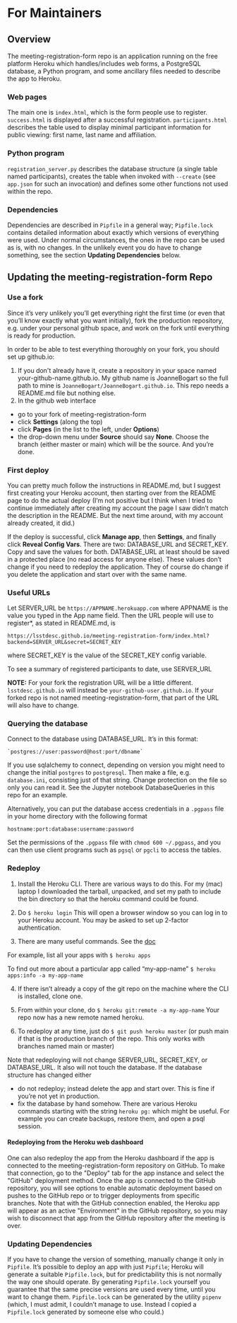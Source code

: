 ﻿# For Maintainers
## Overview
The meeting-registration-form repo is an application running on the free platform Heroku which handles/includes web forms, a PostgreSQL database, a Python program, and some ancillary files needed to describe the app to Heroku.

### Web pages
The main one is `index.html`, which is the form people use to register. `success.html` is displayed after a successful registration. `participants.html` describes the table used to display minimal participant information for public viewing: first name, last name and affiliation.

### Python program
`registration_server.py` describes the database structure (a single table named participants), creates the table when invoked with `--create`  (see `app.json` for such an invocation) and defines some other functions not used within the repo.

### Dependencies
Dependencies are described in `Pipfile` in a general way; `Pipfile.lock` contains detailed information about exactly which versions of everything were used.  Under normal circumstances, the ones in the repo can be used as is, with no changes. In the unlikely event you do have to change something, see the section **Updating Dependencies** below.


## Updating the meeting-registration-form Repo

### Use a fork
Since it’s very unlikely you’ll get everything right the first time (or even that you’ll know exactly what you want initially), fork the production repository, e.g. under your personal github space, and work on the fork until everything is ready for production.

In order to be able to test everything thoroughly on your fork, you should set up github.io:
1. If you don't already have it, create a repository in your space named your-github-name.github.io. My github name is JoanneBogart so the full path to mine is `JoanneBogart/JoanneBogart.github.io`. This repo needs a README.md file but nothing else.
2. In the github web interface
* go to your fork of meeting-registration-form
* click **Settings** (along the top)
* click **Pages** (in the list to the left, under **Options**)
* the drop-down menu under **Source** should say **None**. Choose the branch (either master or main) which will be the source. And you’re done.

### First deploy
You can pretty much follow the instructions in README.md, but I suggest first creating your Heroku account, then starting over from the README page to do the actual deploy (I’m not positive but I think when I tried to continue immediately after creating my account the page I saw didn’t match the description in the README. But the next time around, with my account already created, it did.)

If the deploy is successful, click **Manage app**, then **Settings**, and finally click **Reveal Config Vars**. There are two: DATABASE_URL and SECRET_KEY. Copy and save the values for both. DATABASE_URL at least should be saved in a protected place (no read access for anyone else). These values don’t change if you need to redeploy the application. They of course do change if you delete the application and start over with the same name.

### Useful URLs
Let SERVER_URL be
`https://APPNAME.herokuapp.com` where APPNAME is the value you typed in the App name field. Then the URL people will use to register*, as stated in README.md, is

`https://lsstdesc.github.io/meeting-registration-form/index.html?backend=SERVER_URL&secret=SECRET_KEY`

where SECRET_KEY is the value of the SECRET_KEY config variable.

To see a summary of registered participants to date, use SERVER_URL

**NOTE:** For your fork the registration URL will be a little different. `lsstdesc.github.io` will instead be `your-github-user.github.io`.   If your forked repo is not named meeting-registration-form, that part of the URL will also have to change.


### Querying the database
Connect to the database using DATABASE_URL.   It’s in this format:

    `postgres://user:password@host:port/dbname`

If you use sqlalchemy to connect, depending on version you might need to change the initial `postgres` to `postgresql`.   Then make a file, e.g. `database.ini`, consisting just of that string. Change protection on the file so only you can read it. See the Jupyter notebook DatabaseQueries in this repo for an example.

Alternatively, you can put the database access credentials in a `.pgpass` file in your home directory with the following format
```
hostname:port:database:username:password
```
Set the permissions of the `.pgpass` file with `chmod 600 ~/.pgpass`, and you can then use client programs such as `pgsql` or `pgcli` to access the tables.

### Redeploy
1. Install the Heroku CLI.   There are various ways to do this.  For my (mac) laptop I downloaded the tarball, unpacked, and set my path to include the bin directory so that the heroku command could be found.

2. Do
    `$ heroku login`
This will open a browser window so you can log in to your Heroku account.  You may be asked to set up 2-factor authentication.

3. There are many useful commands.  See the [doc](https://devcenter.heroku.com/articles/heroku-cli-commands)

For example, list all your apps with
  `$ heroku apps`

To find out more about a particular app called “my-app-name”
  `$ heroku apps:info -a my-app-name`

4. If there isn’t already a copy of the git repo on the machine where the CLI is installed, clone one.

5. From within your clone, do
  `$ heroku git:remote -a my-app-name`
Your repo now has a new remote named heroku.

6. To redeploy at any time, just do
`$ git push heroku master`
(or push main if that is the production branch of the repo. This only works with branches named main or master)

Note that redeploying will not change SERVER_URL, SECRET_KEY, or DATABASE_URL. It also will not touch the database. If the database structure has changed either
* do not redeploy; instead delete the app and start over. This is fine if you’re not yet in production.
* fix the database by hand somehow. There are various Heroku commands starting with the string `heroku pg:` which might be useful. For example you can create backups, restore them, and open a psql session.

#### Redeploying from the Heroku web dashboard
One can also redeploy the app from the Heroku dashboard if the app is connected to the meeting-registration-form repository on GitHub.  To make that connection, go to the "Deploy" tab for the app instance and select the "GitHub" deployment method.  Once the app is connected to the GitHub repository, you will see options to enable automatic deployment based on pushes to the GitHub repo or to trigger deployments from specific branches.  Note that with the GitHub connection enabled, the Heroku app will appear as an active "Environment" in the GitHub repository, so you may wish to disconnect that app from the GitHub repository after the meeting is over.

### Updating Dependencies
If you have to change the version of something, manually change it only in `Pipfile`. It’s possible to deploy an app with just `Pipfile`; Heroku will generate a suitable `Pipfile.lock`, but for predictability this is not normally the way one should operate.  By generating `Pipfile.lock` yourself you guarantee that the same precise versions are used every time, until you want to change them.   `Pipfile.lock` can be generated by the utility `pipenv` (which, I must admit, I couldn’t manage to use. Instead I copied a `Pipfile.lock` generated by someone else who could.)
